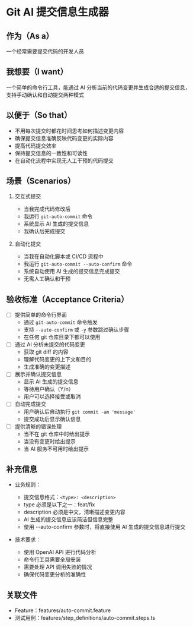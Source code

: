 # Git AI 提交信息生成器

## 作为（As a）
一个经常需要提交代码的开发人员

## 我想要（I want）
一个简单的命令行工具，能通过 AI 分析当前的代码变更并生成合适的提交信息，支持手动确认和自动提交两种模式

## 以便于（So that）
- 不用每次提交时都花时间思考如何描述变更内容
- 确保提交信息准确反映代码变更的实际内容
- 提高代码提交效率
- 保持提交信息的一致性和可读性
- 在自动化流程中实现无人工干预的代码提交

## 场景（Scenarios）
1. 交互式提交
   - 当我完成代码修改后
   - 我运行 `git-auto-commit` 命令
   - 系统显示 AI 生成的提交信息
   - 我确认后完成提交

2. 自动化提交
   - 当我在自动化脚本或 CI/CD 流程中
   - 我运行 `git-auto-commit --auto-confirm` 命令
   - 系统自动使用 AI 生成的提交信息完成提交
   - 无需人工确认和干预

## 验收标准（Acceptance Criteria）
- [ ] 提供简单的命令行界面
  * 通过 `git-auto-commit` 命令触发
  * 支持 `--auto-confirm` 或 `-y` 参数跳过确认步骤
  * 在任何 git 仓库目录下都可以使用
- [ ] 通过 AI 分析未提交的代码变更
  * 获取 git diff 的内容
  * 理解代码变更的上下文和目的
  * 生成准确的变更描述
- [ ] 展示并确认提交信息
  * 显示 AI 生成的提交信息
  * 等待用户确认（Y/n）
  * 用户可以选择接受或取消
- [ ] 自动完成提交
  * 用户确认后自动执行 `git commit -am 'message'`
  * 提交成功后显示确认信息
- [ ] 提供清晰的错误处理
  * 当不在 git 仓库中时给出提示
  * 当没有变更时给出提示
  * 当 AI 服务不可用时给出提示

## 补充信息
- 业务规则：
  * 提交信息格式：`<type>: <description>`
  * type 必须是以下之一：feat/fix
  * description 必须是中文，清晰描述变更内容
  * AI 生成的提交信息应该简洁但信息完整
  * 使用 --auto-confirm 参数时，将直接使用 AI 生成的提交信息进行提交

- 技术要求：
  * 使用 OpenAI API 进行代码分析
  * 命令行工具需要全局安装
  * 需要处理 API 调用失败的情况
  * 确保代码变更分析的准确性

## 关联文件
- Feature：features/auto-commit.feature
- 测试用例：features/step_definitions/auto-commit.steps.ts 